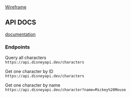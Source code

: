
[Wireframe](https://miro.com/app/board/uXjVOmVDOyA=/)

## API DOCS
[documentation](https://disneyapi.dev/docs)

### Endpoints
Query all characters<br>
` https://api.disneyapi.dev/characters `

Get one character by ID<br>
`https://api.disneyapi.dev/characters`

Get one character by name<br>
`https://api.disneyapi.dev/character?name=Mickey%20Mouse`
